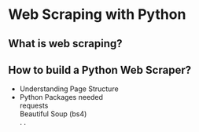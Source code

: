 # Web Scraping with Python

<h2>What is web scraping?</h2>
<h2>How to build a Python Web Scraper?</h2>
<ul>
  <li>Understanding Page Structure</li>
  <li>Python Packages needed</li>
  requests</br>
  Beautiful Soup (bs4)</br>
  .
  .
</ul>
